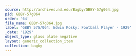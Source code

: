 ```yaml
---
source: http://archives.nd.edu/Bagby/GBBY-57g064.jpg
pid: GBBY-57g064
order: '64'
file_name: GBBY-57g064.jpg
label: 'GBBY 57G/064: Edwin Kosky: Football Player - 1929'
_date: '1929'
object_type: glass plate negative
layout: generic_collection_item
collection: bagby
---
```

